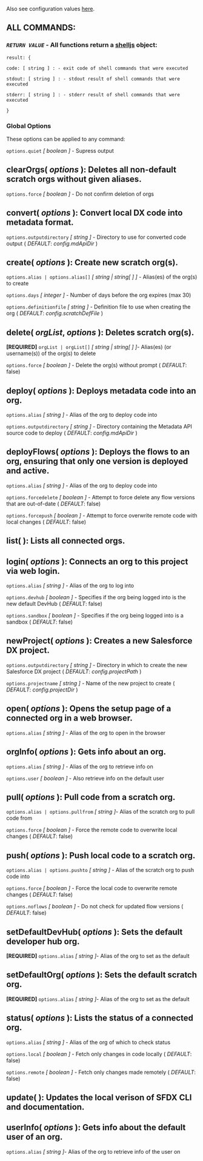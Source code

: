 Also see configuration values [here](/docs/config.md).

## __ALL COMMANDS:__
###  _`RETURN VALUE`_ - All functions return a [shelljs](https://github.com/yargs/yargs) object:

  `result: {`

  `code: [ string ] : - exit code of shell commands that were executed`

  `stdout: [ string ] : - stdout result of shell commands that were executed`

  `stderr: [ string ] : - stderr result of shell commands that were executed`

  `}`

### Global Options

  These options can be applied to any command:

  `options.quiet` *[ boolean ]* - Supress output

## clearOrgs( _options_ ): Deletes all non-default scratch orgs without given aliases.
  `options.force` *[ boolean ]* - Do not confirm deletion of orgs

## convert( _options_ ): Convert local DX code into metadata format.
  `options.outputdirectory` *[ string ]* - Directory to use for converted code output ( _*DEFAULT*_: _config.mdApiDir_ )

## create( _options_ ): Create new scratch org(s).
  `options.alias | options.alias[]` *[ string | string[ ] ]* - Alias(es) of the org(s) to create

  `options.days` *[ integer ]* - Number of days before the org expires (max 30)

  `options.definitionfile` *[ string ]* - Definition file to use when creating the org ( _*DEFAULT*_: _config.scratchDefFile_ )

## delete( _orgList_, _options_ ): Deletes scratch org(s).
  **[REQUIRED]** `orgList | orgList[]` *[ string | string[ ] ]*- Alias(es) (or username(s)) of the org(s) to delete

  `options.force` *[ boolean ]* - Delete the org(s) without prompt ( _*DEFAULT*_: false)

## deploy( _options_ ): Deploys metadata code into an org.
  `options.alias` *[ string ]* - Alias of the org to deploy code into

  `options.outputdirectory` *[ string ]* - Directory containing the Metadata API source code to deploy ( _*DEFAULT*_: _config.mdApiDir_ )

## deployFlows( _options_ ): Deploys the flows to an org, ensuring that only one version is deployed and active.
  `options.alias` *[ string ]* - Alias of the org to deploy code into

  `options.forcedelete` *[ boolean ]* - Attempt to force delete any flow versions that are out-of-date ( _*DEFAULT*_: false)

  `options.forcepush` *[ boolean ]* - Attempt to force overwrite remote code with local changes ( _*DEFAULT*_: false)

## list( ): Lists all connected orgs.

## login( _options_ ): Connects an org to this project via web login.
  `options.alias` *[ string ]* - Alias of the org to log into

  `options.devhub` *[ boolean ]* - Specifies if the org being logged into is the new default DevHub ( _*DEFAULT*_: false)

  `options.sandbox` *[ boolean ]* - Specifies if the org being logged into is a sandbox ( _*DEFAULT*_: false)

## newProject( _options_ ): Creates a new Salesforce DX project.
  `options.outputdirectory` *[ string ]* - Directory in which to create the new Salesforce DX project ( _*DEFAULT*_: _config.projectPath_ )

  `options.projectname` *[ string ]* - Name of the new project to create ( _*DEFAULT*_: _config.projectDir_ )

## open( _options_ ): Opens the setup page of a connected org in a web browser.
  `options.alias` *[ string ]* - Alias of the org to open in the browser

## orgInfo( _options_ ): Gets info about an org.
  `options.alias` *[ string ]* - Alias of the org to retrieve info on

  `options.user` *[ boolean ]* - Also retrieve info on the default user

## pull( _options_ ): Pull code from a scratch org.
  `options.alias | options.pullfrom` *[ string ]*- Alias of the scratch org to pull code from

  `options.force` *[ boolean ]* - Force the remote code to overwrite local changes ( _*DEFAULT*_: false)

  ## push( _options_ ): Push local code to a scratch org.
  `options.alias | options.pushto` *[ string ]* - Alias of the scratch org to push code into

  `options.force` *[ boolean ]* - Force the local code to overwrite remote changes ( _*DEFAULT*_: false)

  `options.noflows` *[ boolean ]* - Do not check for updated flow versions ( _*DEFAULT*_: false)

## setDefaultDevHub( _options_ ): Sets the default developer hub org.
  **[REQUIRED]** `options.alias` *[ string ]*- Alias of the org to set as the default

## setDefaultOrg( _options_ ): Sets the default scratch org.
  **[REQUIRED]** `options.alias` *[ string ]*- Alias of the org to set as the default

## status( _options_ ): Lists the status of a connected org.
  `options.alias` *[ string ]* - Alias of the org of which to check status

  `options.local` *[ boolean ]* - Fetch only changes in code locally ( _*DEFAULT*_: false)

  `options.remote` *[ boolean ]* - Fetch only changes made remotely ( _*DEFAULT*_: false)

## update( ): Updates the local verison of SFDX CLI and documentation.

## userInfo( _options_ ): Gets info about the default user of an org.
  `options.alias` *[ string ]*- Alias of the org to retrieve info of the user on
